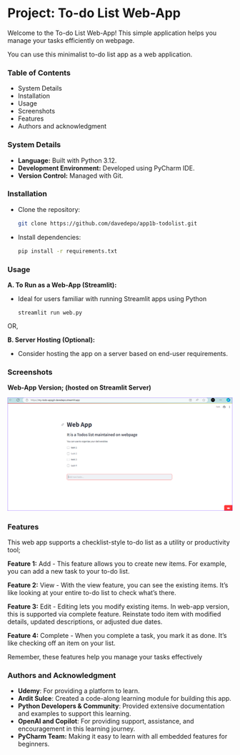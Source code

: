 <h1> Project: To-do List Web-App </h1>

   Welcome to the To-do List Web-App! This simple application helps you manage your tasks efficiently on webpage.

   You can use this minimalist to-do list app as a web application.

<h3> Table of Contents </h3>

- System Details
- Installation
- Usage
- Screenshots
- Features
- Authors and acknowledgment

<h3> System Details </h3>

- **Language:** Built with Python 3.12.
- **Development Environment:** Developed using PyCharm IDE.
- **Version Control:** Managed with Git.

<h3> Installation </h3>

* Clone the repository:
    ```bash
    git clone https://github.com/davedepo/app1b-todolist.git
    ```
* Install dependencies: 
    ```bash
    pip install -r requirements.txt
    ```

<h3> Usage </h3>
 
**A. To Run as a Web-App (Streamlit):**

   - Ideal for users familiar with running Streamlit apps using Python
      ```
      streamlit run web.py
      ```

OR,

**B. Server Hosting (Optional):**
   - Consider hosting the app on a server based on end-user requirements.

<h3> Screenshots </h3>

**Web-App Version; (hosted on Streamlit Server)**

![Alt text](/app_screenprint/webapp.png?raw=true "Web-App Screenprint")


<h3> Features </h3>

This web app supports a checklist-style to-do list as a utility or productivity tool;

**Feature 1:** Add - This feature allows you to create new items. For example, you can add a new task to your to-do list.

**Feature 2:** View - With the view feature, you can see the existing items. It’s like looking at your entire to-do list to check what’s there.

**Feature 3:** Edit - Editing lets you modify existing items. In web-app version, this is supported via complete feature. 
Reinstate todo item with modified details, updated descriptions, or adjusted due dates.

**Feature 4:** Complete - When you complete a task, you mark it as done. It’s like checking off an item on your list.

Remember, these features help you manage your tasks effectively


<h3> Authors and Acknowledgment </h3>

- **Udemy**: For providing a platform to learn.
- **Ardit Sulce**: Created a code-along learning module for building this app.
- **Python Developers & Community**: Provided extensive documentation and examples to support this learning.
- **OpenAI and Copilot**: For providing support, assistance, and encouragement in this learning journey.
- **PyCharm Team:** Making it easy to learn with all embedded features for beginners.
